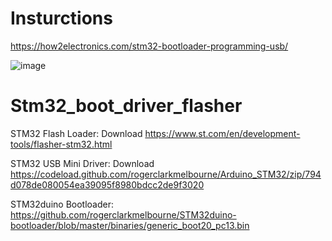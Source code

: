 # Insturctions
https://how2electronics.com/stm32-bootloader-programming-usb/

![image](https://user-images.githubusercontent.com/29805956/177015891-e11ae274-53fc-41d2-9816-09f75c289fb5.png)



# Stm32_boot_driver_flasher

STM32 Flash Loader: Download
https://www.st.com/en/development-tools/flasher-stm32.html

STM32 USB Mini Driver: Download
https://codeload.github.com/rogerclarkmelbourne/Arduino_STM32/zip/794d078de080054ea39095f8980bdcc2de9f3020

STM32duino Bootloader:
https://github.com/rogerclarkmelbourne/STM32duino-bootloader/blob/master/binaries/generic_boot20_pc13.bin
